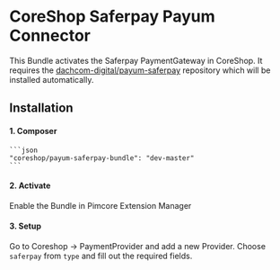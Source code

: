 # CoreShop Saferpay Payum Connector
This Bundle activates the Saferpay PaymentGateway in CoreShop.
It requires the [dachcom-digital/payum-saferpay](https://github.com/dachcom-digital/payum-saferpay) repository which will be installed automatically.

## Installation

#### 1. Composer
    ```json
    "coreshop/payum-saferpay-bundle": "dev-master"
    ```
#### 2. Activate
Enable the Bundle in Pimcore Extension Manager

#### 3. Setup
Go to Coreshop -> PaymentProvider and add a new Provider. Choose `saferpay` from `type` and fill out the required fields.

